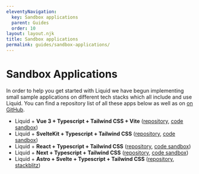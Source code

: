 ```yaml
---
eleventyNavigation:
  key: Sandbox applications
  parent: Guides
  order: 10
layout: layout.njk
title: Sandbox applications
permalink: guides/sandbox-applications/
---
```



# Sandbox Applications

In order to help you get started with Liquid we have begun implementing small sample applications on different tech stacks which all include and use Liquid. You can find a repository list of all these apps below as well as on [on GitHub](https://github.com/orgs/emdgroup-liquid/repositories?q=liquid-sandbox).

- Liquid + **Vue 3 + Typescript + Tailwind CSS + Vite** ([repository](https://github.com/emdgroup-liquid/liquid-sandbox-vue-tailwind), [code sandbox](https://codesandbox.io/s/liquid-sandbox-vue-tailwind-w5b2c))
- Liquid + **SvelteKit + Typescript + Tailwind CSS** ([repository](https://github.com/emdgroup-liquid/liquid-sandbox-sveltekit-tailwind), [code sandbox](https://codesandbox.io/s/liquid-sandbox-sveltekit-tailwind-g5w7w))
- Liquid + **React + Typescript + Tailwind CSS** ([repository](https://github.com/emdgroup-liquid/liquid-sandbox-react-tailwind), [code sandbox](https://codesandbox.io/s/liquid-sandbox-react-tailwind-5mmvd))
- Liquid + **Next + Typescript + Tailwind CSS** ([repository](https://github.com/emdgroup-liquid/liquid-sandbox-next-tailwind), [code sandbox](https://codesandbox.io/s/liquid-sandbox-next-tailwind-q070f))
- Liquid + **Astro + Svelte + Typescript + Tailwind CSS** ([repository](https://github.com/emdgroup-liquid/liquid-sandbox-astro-svelte-tailwind), [stackblitz](https://stackblitz.com/github/emdgroup-liquid/liquid-sandbox-astro-svelte-tailwind))

<docs-page-nav prev-href="guides/design-tokens/" next-title="Troubleshooting" next-href="guides/troubleshooting/"></docs-page-nav>
